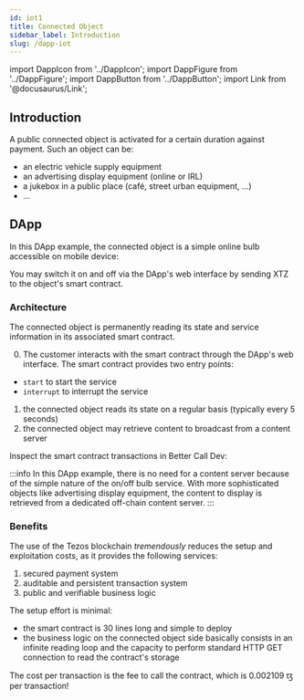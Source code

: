 ```yaml
---
id: iot1
title: Connected Object
sidebar_label: Introduction
slug: /dapp-iot
---
```


import DappIcon from '../DappIcon';
import DappFigure from '../DappFigure';
import DappButton from '../DappButton';
import Link from '@docusaurus/Link';

<DappFigure img='iot-screen.png' width='100%'/>

<DappButton url="https://edukera.github.io/completium-dapp-iot/" txt="open dapp"/>

## Introduction

 A public connected object is activated for a certain duration against payment. Such an object can be:
 * an electric vehicle supply equipment
 * an advertising display equipment (online or IRL)
 * a jukebox in a public place (café, street urban equipment, ...)
 * ...

## DApp

In this DApp example, the connected object is a simple online bulb accessible on mobile device:
<DappFigure img='bulb.jpg' width='30%'/>

You may switch it on and off via the DApp's web interface by sending XTZ to the object's <Link to="/docs/dapp-tools/tezos#smart-contract">smart contract</Link>.

### Architecture

The connected object is permanently reading its state and service information in its associated smart contract.

<DappFigure img='iot-archi.svg' width='80%'/>

0. The customer interacts with the smart contract through the DApp's <Link to="/docs/dapp-iot/presentation">web interface</Link>. The <Link to='/docs/dapp-iot/interface'>smart contract</Link> provides two entry points:
  * `start` to start the service
  * `interrupt` to interrupt the service

1. the connected object reads its state on a regular basis (typically every 5 seconds)
2. the connected object may retrieve content to broadcast from a content server

Inspect the smart contract transactions in <Link to='/docs/dapp-tools/bcd'>Better Call Dev</Link>:

<DappButton url="https://better-call.dev/edo2net/KT19ZQUnVrDT5xnfvPqYhn1DeM489875oWGU/operations" txt="inspect smart contract"/>


:::info
In this DApp example, there is no need for a content server because of the simple nature of the on/off bulb service. With more sophisticated objects like advertising display equipment, the content to display is retrieved from a dedicated off-chain content server.
:::

### Benefits

The use of the Tezos blockchain *tremendously* reduces the setup and exploitation costs, as it provides the following services:
1. secured payment system
2. auditable and persistent transaction system
3. public and verifiable business logic

The setup effort is minimal:
* the smart contract is 30 lines long and simple to deploy
* the business logic on the connected object side basically consists in an infinite reading loop and the capacity to perform standard HTTP GET connection to read the contract's storage

The cost per transaction is the fee to call the contract, which is 0.002109 ꜩ per transaction!

